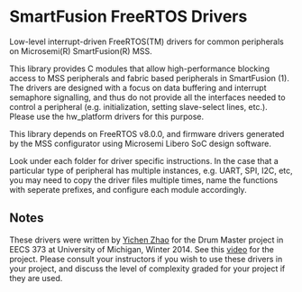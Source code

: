 SmartFusion FreeRTOS Drivers
============================

Low-level interrupt-driven FreeRTOS(TM) drivers for common peripherals on Microsemi(R) SmartFusion(R) MSS.

This library provides C modules that allow high-performance blocking access to MSS peripherals and fabric based peripherals in SmartFusion (1). The drivers are designed with a focus on data buffering and interrupt semaphore signalling, and thus do not provide all the interfaces needed to control a peripheral (e.g. initialization, setting slave-select lines, etc.). Please use the hw_platform drivers for this purpose.

This library depends on FreeRTOS v8.0.0, and firmware drivers generated by the MSS configurator using Microsemi Libero SoC design software.

Look under each folder for driver specific instructions. In the case that a particular type of peripheral has multiple instances, e.g. UART, SPI, I2C, etc, you may need to copy the driver files multiple times, name the functions with seperate prefixes, and configure each module accordingly.

## Notes
These drivers were written by [Yichen Zhao](www.zhaoyichen.net) for the Drum Master project in EECS 373 at University of Michigan, Winter 2014. See this [video](https://www.youtube.com/watch?v=Fmh1cL_w1zM&feature=youtu.be) for the project. Please consult your instructors if you wish to use these drivers in your project, and discuss the level of complexity graded for your project if they are used.

